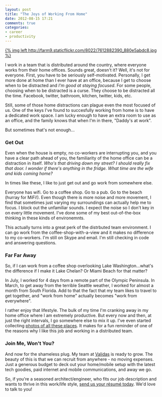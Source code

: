 ```yaml
---
layout: post
title: "The Joys of Working From Home"
date: 2012-08-15 17:21
comments: true
categories:
- career
- productivity
---
```


[{% img left http://farm9.staticflickr.com/8022/7612882390_880e5abdc8.jpg %}](http://www.flickr.com/photos/scottwb69/sets/72157630674264242/detail/)

I work in a team that is distributed around the country, where everyone works from their home offices. Sounds great, doesn't it? Well, it's not for everyone. First, you have to be seriously self-motivated. Personally, I get more done at home than I ever have at an office, because I get to choose when to be distracted and _I'm good at staying focused_. For some people, choosing when to be distracted is a curse. They choose to be distracted all the time. Facebook, twitter, bathroom, kitchen, twitter, kids, etc.

Still, some of those home distractions can plague even the most focused of us. One of the keys I've found to succesfully working from home is to have a dedicated work space. I am lucky enough to have an extra room to use as an office, and the family knows that when I'm in there, "Daddy's at work".

But sometimes that's not enough...

<!-- MORE -->

### Get Out

Even when the house is empty, no co-workers are interrupting you, and you have a clear path ahead of you, the familiarity of the home office can be a distraction in itself. _Who's that driving down my street? I should really fix that door. I wonder if there's anything in the fridge. What time are the wife and kids coming home?_

In times like these, I like to just get out and go work from somewhere else.

Everyone has wifi. Go to a coffee shop. Go to a pub. Go to the beach (hurray for MiFi!). Even though there is more noise and more movement, I find that sometimes just varying my surroundings can actually help me to focus. I block out the unfamiliar sounds. I expect the noise so I don't key in on every little movement. I've done some of my best out-of-the-box thinking in these kinds of environemnts.

This actually turns into a great perk of the distrbuted team environment. I can go work from the coffee-shop-with-a-view and it makes no difference to my co-workers. I'm still on Skype and email. I'm still checking in code and answering questions.

### Far Far Away

So, if I can work from a coffee shop overlooking Lake Washington...what's the difference if I make it Lake Chelan? Or Miami Beach for that matter?

In July, I worked for 4 days from a remote part of the Olympic Peninsula. In March, to get away from the terrible Seattle weather, I worked for almost a month from South Florida. Add to that the fact that my team likes to travel to get together, and "work from home" actually becomes "work from everywhere".

I rather enjoy that lifestyle. The bulk of my time I'm cranking away in my home office where I am extremely productive. But every now and then, at just the right intervals, I go somewhere else to mix it up. I've even started collecting [photos of all these places](http://www.flickr.com/photos/scottwb69/sets/72157630674264242/detail/). It makes for a fun reminder of one of the reasons why I like this job and working in a distributed team.

### Join Me, Won't You?

And now for the shameless plug. My team at [Validas](http://www.validas.com/) is ready to grow. The beauty of this is that we can recruit from anywhere - no moving expenses. Just a generous budget to deck out your home/mobile setup with the latest tech goodies, paid internet and mobile communications, and away we go.

So, if you're a seasoned architect/engineer, who fits our job description and wants to thrive in this work/life style, [send us your résumé today](http://www.validas.com/careers/). We'd love to talk to you!
